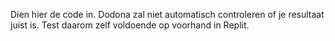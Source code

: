 Dien hier de code in.
Dodona zal niet automatisch controleren of je resultaat juist is. 
Test daarom zelf voldoende op voorhand in Replit.